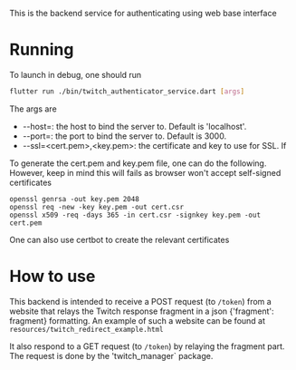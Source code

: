 This is the backend service for authenticating using web base interface 

# Running 

To launch in debug, one should run 
```bash
flutter run ./bin/twitch_authenticator_service.dart [args]
```
The args are
- --host=<host>: the host to bind the server to. Default is 'localhost'.
- --port=<port>: the port to bind the server to. Default is 3000.
- --ssl=<cert.pem>,<key.pem>: the certificate and key to use for SSL. If

To generate the cert.pem and key.pem file, one can do the following. However, keep in mind this will fails as browser won't accept self-signed certificates

    openssl genrsa -out key.pem 2048
    openssl req -new -key key.pem -out cert.csr
    openssl x509 -req -days 365 -in cert.csr -signkey key.pem -out cert.pem

One can also use certbot to create the relevant certificates

# How to use

This backend is intended to receive a POST request (to `/token`) from a website that relays the Twitch response fragment in a json {'fragment': fragment} formatting. An example of such a website can be found at `resources/twitch_redirect_example.html`

It also respond to a GET request (to `/token`) by relaying the fragment part. The request is done by the 'twitch_manager` package. 
